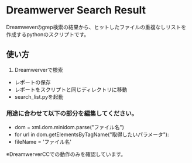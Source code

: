 # Dreamwerver Search Result
Dreamweverのgrep検索の結果から、ヒットしたファイルの重複なしリストを作成するpythonのスクリプトです。

## 使い方
1. Dreamwerverで検索
- レポートの保存
- レポートをスクリプトと同じディレクトリに移動
- search_list.pyを起動

### 用途に合わせて以下の部分を編集してください。  
- dom = xml.dom.minidom.parse("ファイル名")
- for url in dom.getElementsByTagName("取得したいパラメータ"):
- fileName = 'ファイル名'

※DreamwerverCCでの動作のみを確認しています。